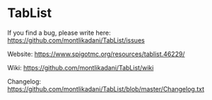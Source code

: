 # TabList

If you find a bug, please write here: https://github.com/montlikadani/TabList/issues

Website: https://www.spigotmc.org/resources/tablist.46229/

Wiki: https://github.com/montlikadani/TabList/wiki

Changelog: https://github.com/montlikadani/TabList/blob/master/Changelog.txt
